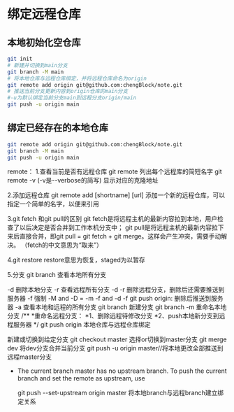 # 绑定远程仓库

## 本地初始化空仓库

```bash
git init
# 新建并切换到main分支
git branch -M main
# 将本地仓库与远程仓库绑定，并将远程仓库命名为origin
git remote add origin git@github.com:chengBlock/note.git
# 推送当前分支更新内容到origin仓库的main分支
#-u为默认绑定当前分支main到远程分支origin/main
git push -u origin main
```

## 绑定已经存在的本地仓库

```bash
git remote add origin git@github.com:chengBlock/note.git
git branch -M main
git push -u origin main
```



remote：
1.查看当前是否有远程仓库
git remote
列出每个远程库的简短名字
git remote -v (-v是--verbose的简写)
显示对应的克隆地址

2.添加远程仓库
git remote add [shortname] [url]
添加一个新的远程仓库，可以指定一个简单的名字，以便来引用

3.git fetch 和git pull的区别
git fetch是将远程主机的最新内容拉到本地，用户检查了以后决定是否合并到工作本机分支中；
git pull是将远程主机的最新内容拉下来后直接合并，即git pull = git fetch + git merge。这样会产生冲突，需要手动解决。
（fetch的中文意思为“取来”）

4.git restore
restore意思为恢复，staged为以暂存

5.分支
git branch 查看本地所有分支

-d 删除本地分支
-r 查看远程所有分支
-d -r 删除远程分支，删除后还需要推送到服务器
-f 强制
-M and -D = -m -f  and -d -f
git push origin:<branchname> 删除后推送到服务器
-a 查看本地和远程的所有分支
git branch <branchname> 新建分支
git branch -m <oldbranch> <newbranch> 重命名本地分支
/**
*重命名远程分支：
*1、删除远程待修改分支
*2、push本地新分支到远程服务器
*/
git push origin <branch> 本地仓库与远程仓库绑定

新建或切换到给定分支
git checkout master 选择or切换到master分支
git merge dev 将dev分支合并当前分支
git push -u origin master//将本地更改全部推送到远程master分支

* The current branch master has no upstream branch.
To push the current branch and set the remote as upstream, use

    git push --set-upstream origin master
将本地branch与远程branch建立绑定关系